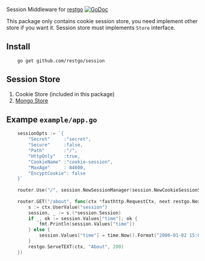 Session Middleware for [restgo](https://github.com/restgo/restgo)
[![GoDoc](https://godoc.org/github.com/restgo/session?status.svg)](https://godoc.org/github.com/restgo/session)

This package only contains cookie session store, you need implement other store if you want it.
Session store must implements `Store` interface.

## Install
```
    go get github.com/restgo/session
```

## Session Store
1. Cookie Store (included in this package)
2. [Mongo Store](https://github.com/restgo/session-mongo)

## Exampe `example/app.go`
```go
    sessionOpts := `{
        "Secret"     :"secret",
        "Secure"     :false,
        "Path"       :"/",
        "HttpOnly"   :true,
        "CookieName" :"cookie-session",
        "MaxAge"     : 84600,
        "EncyptCookie": false
    }`
    
    router.Use("/", session.NewSessionManager(session.NewCookieSessionStore(), sessionOpts))
    
    router.GET("/about", func(ctx *fasthttp.RequestCtx, next restgo.Next) {
        s := ctx.UserValue("session")
        session, _ := s.(*session.Session)
        if _, ok := session.Values["time"]; ok {
            fmt.Println(session.Values["time"])
        } else {
            session.Values["time"] = time.Now().Format("2006-01-02 15:04:05")
        }
        restgo.ServeTEXT(ctx, "About", 200)
    })
```